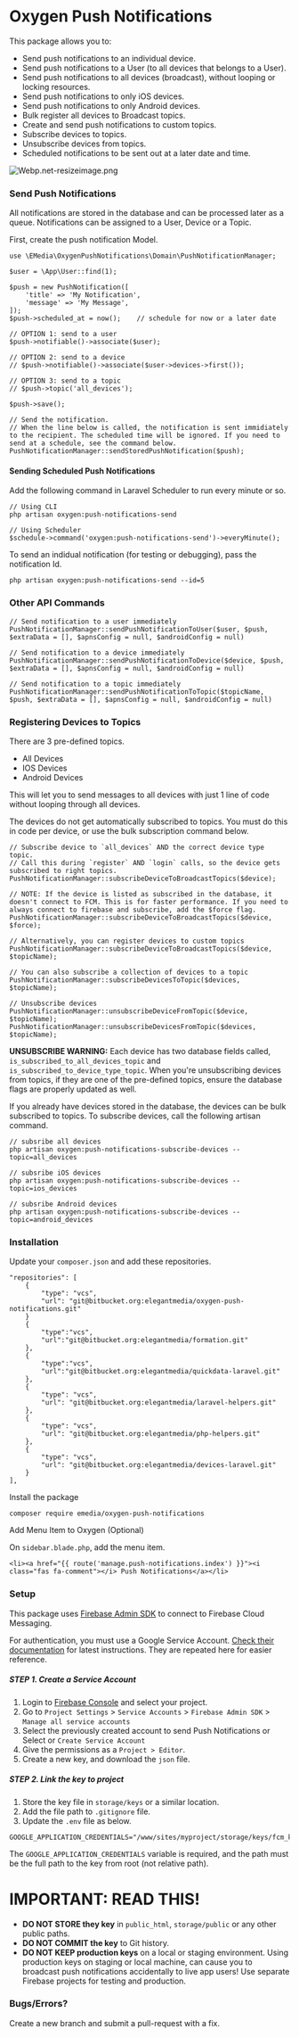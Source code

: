 # Oxygen Push Notifications

This package allows you to:

- Send push notifications to an individual device.
- Send push notifications to a User (to all devices that belongs to a User).
- Send push notifications to all devices (broadcast), without looping or locking resources.
- Send push notifications to only iOS devices.
- Send push notifications to only Android devices.
- Bulk register all devices to Broadcast topics.
- Create and send push notifications to custom topics.
- Subscribe devices to topics.
- Unsubscribe devices from topics.
- Scheduled notifications to be sent out at a later date and time.

![Webp.net-resizeimage.png](https://bitbucket.org/repo/9prpM9o/images/1056976072-Webp.net-resizeimage.png)


### Send Push Notifications

All notifications are stored in the database and can be processed later as a queue. Notifications can be assigned to a User, Device or a Topic.

First, create the push notification Model.

```
use \EMedia\OxygenPushNotifications\Domain\PushNotificationManager;

$user = \App\User::find(1);

$push = new PushNotification([
	'title' => 'My Notification',
	'message' => 'My Message',
]);
$push->scheduled_at = now();    // schedule for now or a later date

// OPTION 1: send to a user
$push->notifiable()->associate($user);

// OPTION 2: send to a device
// $push->notifiable()->associate($user->devices->first());

// OPTION 3: send to a topic
// $push->topic('all_devices');

$push->save();

// Send the notification.
// When the line below is called, the notification is sent immidiately to the recipient. The scheduled time will be ignored. If you need to send at a schedule, see the command below.
PushNotificationManager::sendStoredPushNotification($push);
```

#### Sending Scheduled Push Notifications
 
Add the following command in Laravel Scheduler to run every minute or so.

```
// Using CLI
php artisan oxygen:push-notifications-send

// Using Scheduler
$schedule->command('oxygen:push-notifications-send')->everyMinute();
```

To send an indidual notification (for testing or debugging), pass the notification Id.

```
php artisan oxygen:push-notifications-send --id=5
```

### Other API Commands

```
// Send notification to a user immediately
PushNotificationManager::sendPushNotificationToUser($user, $push, $extraData = [], $apnsConfig = null, $androidConfig = null)

// Send notification to a device immediately
PushNotificationManager::sendPushNotificationToDevice($device, $push, $extraData = [], $apnsConfig = null, $androidConfig = null)

// Send notification to a topic immediately
PushNotificationManager::sendPushNotificationToTopic($topicName, $push, $extraData = [], $apnsConfig = null, $androidConfig = null)
```

### Registering Devices to Topics

There are 3 pre-defined topics.

- All Devices
- IOS Devices
- Android Devices

This will let you to send messages to all devices with just 1 line of code without looping through all devices.

The devices do not get automatically subscribed to topics. You must do this in code per device, or use the bulk subscription command below.

```
// Subscribe device to `all_devices` AND the correct device type topic.
// Call this during `register` AND `login` calls, so the device gets subscribed to right topics.
PushNotificationManager::subscribeDeviceToBroadcastTopics($device);

// NOTE: If the device is listed as subscribed in the database, it doesn't connect to FCM. This is for faster performance. If you need to always connect to firebase and subscribe, add the $force flag.
PushNotificationManager::subscribeDeviceToBroadcastTopics($device, $force);

// Alternatively, you can register devices to custom topics
PushNotificationManager::subscribeDeviceToBroadcastTopics($device, $topicName);

// You can also subscribe a collection of devices to a topic
PushNotificationManager::subscribeDevicesToTopic($devices, $topicName);

// Unsubscribe devices
PushNotificationManager::unsubscribeDeviceFromTopic($device, $topicName);
PushNotificationManager::unsubscribeDevicesFromTopic($devices, $topicName);
```

**UNSUBSCRIBE WARNING:** Each device has two database fields called, `is_subscribed_to_all_devices_topic` and `is_subscribed_to_device_type_topic`. When you're unsubscribing devices from topics, if they are one of the pre-defined topics, ensure the database flags are properly updated as well.

If you already have devices stored in the database, the devices can be bulk subscribed to topics. To subscribe devices, call the following artisan command.

```
// subsribe all devices
php artisan oxygen:push-notifications-subscribe-devices --topic=all_devices

// subsribe iOS devices
php artisan oxygen:push-notifications-subscribe-devices --topic=ios_devices

// subsribe Android devices
php artisan oxygen:push-notifications-subscribe-devices --topic=android_devices
```


### Installation

Update your `composer.json` and add these repositories.

```
"repositories": [
    {
        "type": "vcs",
        "url": "git@bitbucket.org:elegantmedia/oxygen-push-notifications.git"
    }
    {
        "type":"vcs",
        "url":"git@bitbucket.org:elegantmedia/formation.git"
    },
    {
        "type":"vcs",
        "url":"git@bitbucket.org:elegantmedia/quickdata-laravel.git"
    },
    {
        "type": "vcs",
        "url": "git@bitbucket.org:elegantmedia/laravel-helpers.git"
    },
    {
        "type": "vcs",
        "url": "git@bitbucket.org:elegantmedia/php-helpers.git"
    },
    {
        "type": "vcs",
        "url": "git@bitbucket.org:elegantmedia/devices-laravel.git"
    }
],
```

Install the package

```
composer require emedia/oxygen-push-notifications
```

Add Menu Item to Oxygen (Optional)

On `sidebar.blade.php`, add the menu item. 

```
<li><a href="{{ route('manage.push-notifications.index') }}"><i class="fas fa-comment"></i> Push Notifications</a></li>
```

### Setup

This package uses [Firebase Admin SDK](https://firebase-php.readthedocs.io/en/stable/) to connect to Firebase Cloud Messaging.

For authentication, you must use a Google Service Account. [Check their documentation](https://firebase-php.readthedocs.io/en/stable/setup.html) for latest instructions. They are repeated here for easier reference.

##### STEP 1. Create a Service Account

1. Login to [Firebase Console](https://console.firebase.google.com/) and select your project.
1. Go to `Project Settings` > `Service Accounts` > `Firebase Admin SDK` > `Manage all service accounts`
1. Select the previously created account to send Push Notifications or Select or `Create Service Account`
1. Give the permissions as a `Project > Editor`.
1. Create a new key, and download the `json` file.

##### STEP 2. Link the key to project

1. Store the key file in `storage/keys` or a similar location.
1. Add the file path to `.gitignore` file.
1. Update the `.env` file as below.

```
GOOGLE_APPLICATION_CREDENTIALS="/www/sites/myproject/storage/keys/fcm_keys.json"
```

The `GOOGLE_APPLICATION_CREDENTIALS` variable is required, and the path must be the full path to the key from root (not relative path).

# **IMPORTANT: READ THIS!**
- **DO NOT STORE they key** in `public_html`, `storage/public` or any other public paths.
- **DO NOT COMMIT the key** to Git history.
- **DO NOT KEEP production keys** on a local or staging environment. Using production keys on staging or local machine, can cause you to broadcast push notifications accidentally to live app users! Use separate Firebase projects for testing and production.

### Bugs/Errors?

Create a new branch and submit a pull-request with a fix.
